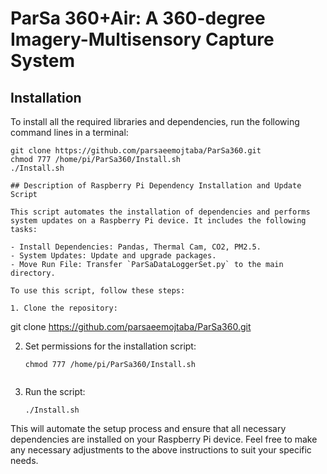 # ParSa 360+Air: A 360-degree Imagery-Multisensory Capture System

## Installation

To install all the required libraries and dependencies, run the following command lines in a terminal:

```
git clone https://github.com/parsaeemojtaba/ParSa360.git
chmod 777 /home/pi/ParSa360/Install.sh
./Install.sh

## Description of Raspberry Pi Dependency Installation and Update Script

This script automates the installation of dependencies and performs system updates on a Raspberry Pi device. It includes the following tasks:

- Install Dependencies: Pandas, Thermal Cam, CO2, PM2.5.
- System Updates: Update and upgrade packages.
- Move Run File: Transfer `ParSaDataLoggerSet.py` to the main directory.

To use this script, follow these steps:

1. Clone the repository:

   ```
   git clone https://github.com/parsaeemojtaba/ParSa360.git

2. Set permissions for the installation script:

   ```
   chmod 777 /home/pi/ParSa360/Install.sh
 
3. Run the script:
   ```
   ./Install.sh

This will automate the setup process and ensure that all necessary dependencies are installed on your Raspberry Pi device.
Feel free to make any necessary adjustments to the above instructions to suit your specific needs.
